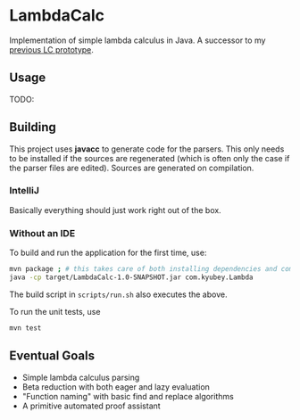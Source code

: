 # LambdaCalc

Implementation of simple lambda calculus in Java. A successor to my [previous LC prototype](https://github.com/kyubxy/lambdabasic).

## Usage
TODO:

## Building

This project uses **javacc** to generate code for the parsers. This only needs to be installed if the sources are regenerated 
(which is often only the case if the parser files are edited). Sources are generated on compilation.

### IntelliJ
Basically everything should just work right out of the box.

### Without an IDE
To build and run the application for the first time, use:

```sh
mvn package ; # this takes care of both installing dependencies and compilation
java -cp target/LambdaCalc-1.0-SNAPSHOT.jar com.kyubey.Lambda
```

The build script in `scripts/run.sh` also executes the above.

To run the unit tests, use

```sh
mvn test
```

## Eventual Goals
- Simple lambda calculus parsing 
- Beta reduction with both eager and lazy evaluation
- "Function naming" with basic find and replace algorithms
- A primitive automated proof assistant

